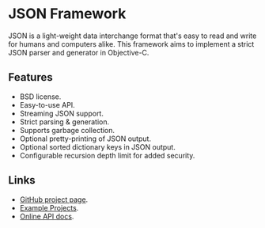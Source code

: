 JSON Framework
==============

JSON is a light-weight data interchange format that's easy to read and
write for humans and computers alike. This framework aims to implement
a strict JSON parser and generator in Objective-C.

Features
--------

* BSD license.
* Easy-to-use API.
* Streaming JSON support.
* Strict parsing & generation.
* Supports garbage collection.
* Optional pretty-printing of JSON output.
* Optional sorted dictionary keys in JSON output.
* Configurable recursion depth limit for added security.

Links
-----

* [GitHub project page](http://github.com/stig/json-framework).
* [Example Projects](http://github.com/stig/json-framework-examples).
* [Online API docs](http://stig.github.com/json-framework/api).
